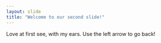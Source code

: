 ```yaml
---
layout: slide
title: "Welcome to our second slide!"
---
```

Love at first see, with my ears.
Use the left arrow to go back!
